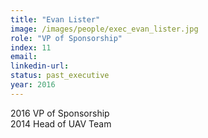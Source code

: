 ```yaml
---
title: "Evan Lister"
image: /images/people/exec_evan_lister.jpg
role: "VP of Sponsorship"
index: 11
email:
linkedin-url:
status: past_executive
year: 2016
---
```

2016 VP of Sponsorship
<br>2014 Head of UAV Team

